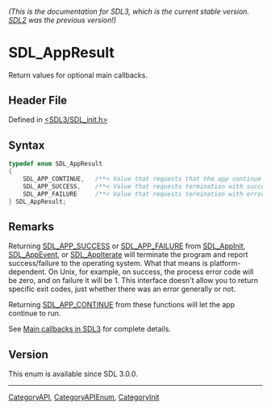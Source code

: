###### (This is the documentation for SDL3, which is the current stable version. [SDL2](https://wiki.libsdl.org/SDL2/) was the previous version!)
# SDL_AppResult

Return values for optional main callbacks.

## Header File

Defined in [<SDL3/SDL_init.h>](https://github.com/libsdl-org/SDL/blob/main/include/SDL3/SDL_init.h)

## Syntax

```c
typedef enum SDL_AppResult
{
    SDL_APP_CONTINUE,   /**< Value that requests that the app continue from the main callbacks. */
    SDL_APP_SUCCESS,    /**< Value that requests termination with success from the main callbacks. */
    SDL_APP_FAILURE     /**< Value that requests termination with error from the main callbacks. */
} SDL_AppResult;
```

## Remarks

Returning [SDL_APP_SUCCESS](SDL_APP_SUCCESS) or
[SDL_APP_FAILURE](SDL_APP_FAILURE) from [SDL_AppInit](SDL_AppInit),
[SDL_AppEvent](SDL_AppEvent), or [SDL_AppIterate](SDL_AppIterate) will
terminate the program and report success/failure to the operating system.
What that means is platform-dependent. On Unix, for example, on success,
the process error code will be zero, and on failure it will be 1. This
interface doesn't allow you to return specific exit codes, just whether
there was an error generally or not.

Returning [SDL_APP_CONTINUE](SDL_APP_CONTINUE) from these functions will
let the app continue to run.

See
[Main callbacks in SDL3](https://wiki.libsdl.org/SDL3/README/main-functions#main-callbacks-in-sdl3)
for complete details.

## Version

This enum is available since SDL 3.0.0.

----
[CategoryAPI](CategoryAPI), [CategoryAPIEnum](CategoryAPIEnum), [CategoryInit](CategoryInit)

